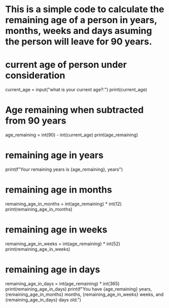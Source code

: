 
# This is a simple code to calculate the remaining age of a person in years, months, weeks and days asuming the person will leave for 90 years.
# current age of person under consideration
current_age = input("what is your current age?:")
print(current_age)
# Age remaining when subtracted from 90 years
age_remaining = int(90) - int(current_age)
print(age_remaining)
# remaining age in years
print(f"Your remaining years is {age_remaining}, years")
# remaining age in months
remaining_age_in_months = int(age_remaining) * int(12)
print(remaining_age_in_months)
# remaining age in weeks
remaining_age_in_weeks = int(age_remaining) * int(52)
print(remaining_age_in_weeks)
# remaining age in days
remaining_age_in_days = int(age_remaining) * int(365)
print(remaining_age_in_days)
print(f"You have {age_remaining} years, {remaining_age_in_months} months, {remaining_age_in_weeks} weeks, and {remaining_age_in_days} days old.")